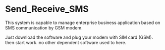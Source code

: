 Send_Receive_SMS
================

This system is capable to manage enterprise business application based on SMS communication by GSM modem.

Just download the software and plug your modem with SIM card (GSM). then start work. no other dependent software used to here.
